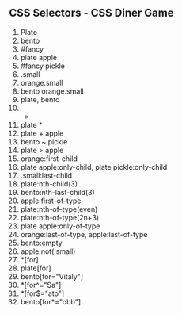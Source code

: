## CSS Selectors - CSS Diner Game

1. Plate
2. bento
3. #fancy
4. plate apple
5. #fancy pickle
6. .small
7. orange.small
8. bento orange.small
9. plate, bento
10. *
11. plate *
12. plate + apple
13. bento ~ pickle
14. plate > apple
15. orange:first-child
16. plate apple:only-child, plate pickle:only-child
17. .small:last-child
18. plate:nth-child(3)
19. bento:nth-last-child(3)
20. apple:first-of-type
21. plate:nth-of-type(even)
22. plate:nth-of-type(2n+3)
23. plate apple:only-of-type
24. orange:last-of-type, apple:last-of-type
25. bento:empty
26. apple:not(.small)
27. *[for]
28. plate[for]
29. bento[for="Vitaly"]
30. *[for^="Sa"]
31. *[for$="ato"]
32. bento[for*="obb"]
